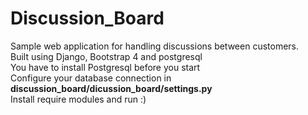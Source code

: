 # Discussion_Board
Sample web application for handling discussions between customers. <br /> Built using Django, Bootstrap 4 and postgresql
<br /> You have to install Postgresql before you start
<br /> Configure your database connection in <b>discussion_board/dicussion_board/settings.py</b>
<br /> Install require modules and run :)
